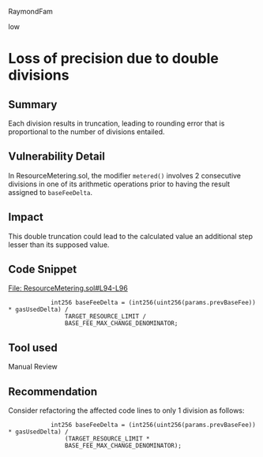 RaymondFam

low

# Loss of precision due to double divisions

## Summary
Each division results in truncation, leading to rounding error that is proportional to the number of divisions entailed. 

## Vulnerability Detail
In ResourceMetering.sol, the modifier `metered()` involves 2 consecutive divisions in one of its arithmetic operations prior to having the result assigned to `baseFeeDelta`. 

## Impact
This double truncation could lead to the calculated value an additional step lesser than its supposed value.

## Code Snippet
[File: ResourceMetering.sol#L94-L96](https://github.com/ethereum-optimism/optimism/blob/3f4b3c328153a8aa03611158b6984d624b17c1d9/packages/contracts-bedrock/contracts/L1/ResourceMetering.sol#L94-L96)

```solidity
            int256 baseFeeDelta = (int256(uint256(params.prevBaseFee)) * gasUsedDelta) /
                TARGET_RESOURCE_LIMIT /
                BASE_FEE_MAX_CHANGE_DENOMINATOR;
```
## Tool used
Manual Review

## Recommendation
Consider refactoring the affected code lines to only 1 division as follows:

```solidity
            int256 baseFeeDelta = (int256(uint256(params.prevBaseFee)) * gasUsedDelta) /
                (TARGET_RESOURCE_LIMIT *
                BASE_FEE_MAX_CHANGE_DENOMINATOR);
```

